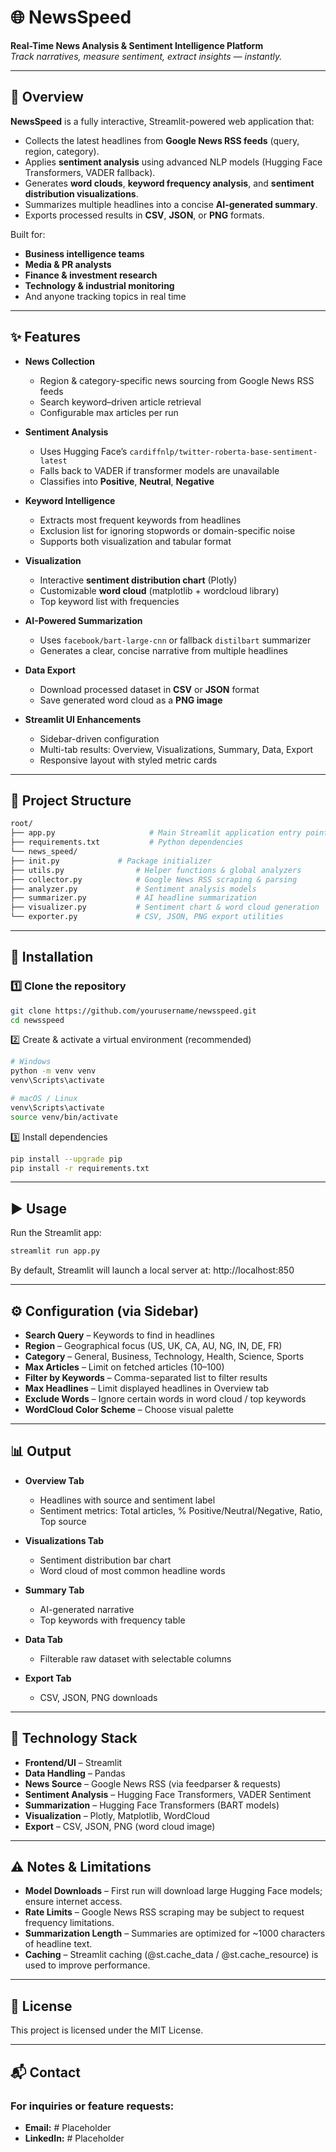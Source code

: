 # 🌐 **NewsSpeed**

**Real-Time News Analysis & Sentiment Intelligence Platform**  
*Track narratives, measure sentiment, extract insights — instantly.*

---

## 📌 Overview

**NewsSpeed** is a fully interactive, Streamlit-powered web application that:
- Collects the latest headlines from **Google News RSS feeds** (query, region, category).
- Applies **sentiment analysis** using advanced NLP models (Hugging Face Transformers, VADER fallback).
- Generates **word clouds**, **keyword frequency analysis**, and **sentiment distribution visualizations**.
- Summarizes multiple headlines into a concise **AI-generated summary**.
- Exports processed results in **CSV**, **JSON**, or **PNG** formats.

Built for:
- **Business intelligence teams**
- **Media & PR analysts**
- **Finance & investment research**
- **Technology & industrial monitoring**
- And anyone tracking topics in real time

---

## ✨ Features

- **News Collection**  
  - Region & category-specific news sourcing from Google News RSS feeds  
  - Search keyword–driven article retrieval  
  - Configurable max articles per run  

- **Sentiment Analysis**  
  - Uses Hugging Face’s `cardiffnlp/twitter-roberta-base-sentiment-latest`  
  - Falls back to VADER if transformer models are unavailable  
  - Classifies into **Positive**, **Neutral**, **Negative**  

- **Keyword Intelligence**  
  - Extracts most frequent keywords from headlines  
  - Exclusion list for ignoring stopwords or domain-specific noise  
  - Supports both visualization and tabular format  

- **Visualization**  
  - Interactive **sentiment distribution chart** (Plotly)  
  - Customizable **word cloud** (matplotlib + wordcloud library)  
  - Top keyword list with frequencies  

- **AI-Powered Summarization**  
  - Uses `facebook/bart-large-cnn` or fallback `distilbart` summarizer  
  - Generates a clear, concise narrative from multiple headlines  

- **Data Export**  
  - Download processed dataset in **CSV** or **JSON** format  
  - Save generated word cloud as a **PNG image**  

- **Streamlit UI Enhancements**  
  - Sidebar-driven configuration  
  - Multi-tab results: Overview, Visualizations, Summary, Data, Export  
  - Responsive layout with styled metric cards  

---

## 📂 Project Structure

```bash
root/
├── app.py                     # Main Streamlit application entry point
├── requirements.txt           # Python dependencies
└── news_speed/
├── init.py             # Package initializer
├── utils.py                # Helper functions & global analyzers
├── collector.py            # Google News RSS scraping & parsing
├── analyzer.py             # Sentiment analysis models
├── summarizer.py           # AI headline summarization
├── visualizer.py           # Sentiment chart & word cloud generation
└── exporter.py             # CSV, JSON, PNG export utilities
```

---

## 🚀 Installation

### 1️⃣ Clone the repository
```bash
git clone https://github.com/yourusername/newsspeed.git
cd newsspeed
```
2️⃣ Create & activate a virtual environment (recommended)
```bash
# Windows
python -m venv venv
venv\Scripts\activate

# macOS / Linux
venv\Scripts\activate
source venv/bin/activate
```
3️⃣ Install dependencies
```bash
pip install --upgrade pip
pip install -r requirements.txt
```

___

## ▶️ Usage

Run the Streamlit app:
```bash
streamlit run app.py
```
By default, Streamlit will launch a local server at:
http://localhost:850

___

## ⚙️ Configuration (via Sidebar)

-	**Search Query** – Keywords to find in headlines
-	**Region** – Geographical focus (US, UK, CA, AU, NG, IN, DE, FR)
-	**Category** – General, Business, Technology, Health, Science, Sports
-	**Max Articles** – Limit on fetched articles (10–100)
-	**Filter by Keywords** – Comma-separated list to filter results
-	**Max Headlines** – Limit displayed headlines in Overview tab
-	**Exclude Words** – Ignore certain words in word cloud / top keywords
-	**WordCloud Color Scheme** – Choose visual palette

___

## 📊 Output

- **Overview Tab**
  - Headlines with source and sentiment label
  - Sentiment metrics: Total articles, % Positive/Neutral/Negative, Ratio, Top source

- **Visualizations Tab**
  - Sentiment distribution bar chart
  - Word cloud of most common headline words

- **Summary Tab**
  - AI-generated narrative
  - Top keywords with frequency table

- **Data Tab**
  - Filterable raw dataset with selectable columns

- **Export Tab**
  - CSV, JSON, PNG downloads

___

## 🧠 Technology Stack

- **Frontend/UI** – Streamlit
- **Data Handling** – Pandas
- **News Source** – Google News RSS (via feedparser & requests)
- **Sentiment Analysis** – Hugging Face Transformers, VADER Sentiment
- **Summarization** – Hugging Face Transformers (BART models)
- **Visualization** – Plotly, Matplotlib, WordCloud
- **Export** – CSV, JSON, PNG (word cloud image)

___

## ⚠️ Notes & Limitations

- **Model Downloads** – First run will download large Hugging Face models; ensure internet access.
- **Rate Limits** – Google News RSS scraping may be subject to request frequency limitations.
- **Summarization Length** – Summaries are optimized for ~1000 characters of headline text.
- **Caching** – Streamlit caching (@st.cache_data / @st.cache_resource) is used to improve performance.

___

## 📜 License

This project is licensed under the MIT License.

___

## 📬 Contact

### For inquiries or feature requests:
- **Email:** # Placeholder
- **LinkedIn:** # Placeholder